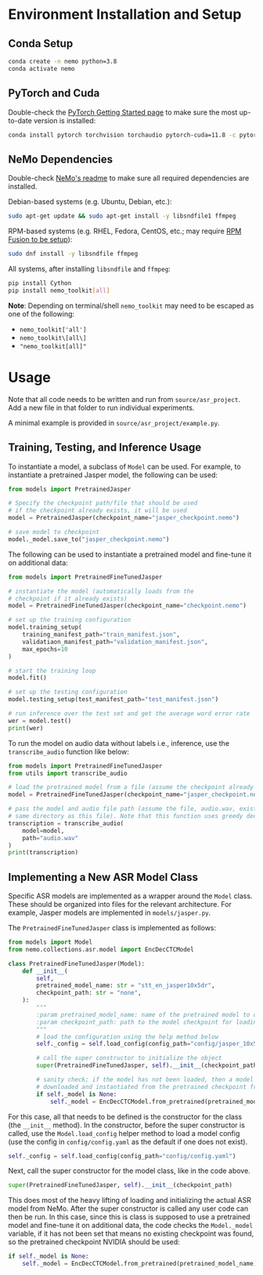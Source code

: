 # Environment Installation and Setup

## Conda Setup
```bash
conda create -n nemo python=3.8
conda activate nemo
```

## PyTorch and Cuda
Double-check the [PyTorch Getting Started page](https://pytorch.org/get-started/locally/) to make sure the most up-to-date version is installed:
```bash
conda install pytorch torchvision torchaudio pytorch-cuda=11.8 -c pytorch -c nvidia
```

## NeMo Dependencies
Double-check [NeMo's readme](https://github.com/NVIDIA/NeMo) to make sure all required dependencies are installed.

Debian-based systems (e.g. Ubuntu, Debian, etc.):
```bash
sudo apt-get update && sudo apt-get install -y libsndfile1 ffmpeg
```

RPM-based systems (e.g. RHEL, Fedora, CentOS, etc.; may require [RPM Fusion to be setup](https://rpmfusion.org/Configuration#Command_Line_Setup_using_rpm)):
```bash
sudo dnf install -y libsndfile ffmpeg
```

All systems, after installing `libsndfile` and `ffmpeg`:
```bash
pip install Cython
pip install nemo_toolkit[all]
```
**Note**: Depending on terminal/shell `nemo_toolkit` may need to be escaped as one of the following:
* `nemo_toolkit['all']`
* `nemo_toolkit\[all\]`
* `"nemo_toolkit[all]"`

# Usage

Note that all code needs to be written and run from `source/asr_project`. Add a new file in that folder to run individual experiments.

A minimal example is provided in `source/asr_project/example.py`.

## Training, Testing, and Inference Usage

To instantiate a model, a subclass of `Model` can be used. For example, to instantiate a pretrained Jasper model, the following can be used:

```python
from models import PretrainedJasper

# Specify the checkpoint path/file that should be used
# if the checkpoint already exists, it will be used
model = PretrainedJasper(checkpoint_name="jasper_checkpoint.nemo")

# save model to checkpoint
model._model.save_to("jasper_checkpoint.nemo")
```
The following can be used to instantiate a pretrained model and fine-tune it on additional data:

```python
from models import PretrainedFineTunedJasper

# instantiate the model (automatically loads from the
# checkpoint if it already exists)
model = PretrainedFineTunedJasper(checkpoint_name="checkpoint.nemo")

# set up the training configuration
model.training_setup(
    training_manifest_path="train_manifest.json",
    validatiaon_manifest_path="validation_manifest.json",
    max_epochs=10
)

# start the training loop
model.fit()

# set up the testing configuration
model.testing_setup(test_manifest_path="test_manifest.json")

# run inference over the test set and get the average word error rate
wer = model.test()
print(wer)
```

To run the model on audio data without labels i.e., inference, use the `transcribe_audio` function like below:

```python
from models import PretrainedFineTunedJasper
from utils import transcribe_audio

# load the pretrained model from a file (assume the checkpoint already exists)
model = PretrainedFineTunedJasper(checkpoint_name="jasper_checkpoint.nemo")

# pass the model and audio file path (assume the file, audio.wav, exists in the
# same directory as this file). Note that this function uses greedy decoding.
transcription = transcribe_audio(
    model=model,
    path="audio.wav"
)
print(transcription)
```

## Implementing a New ASR Model Class
Specific ASR models are implemented as a wrapper around the `Model` class. These should be organized into files for the relevant architecture. For example, Jasper models are implemented in `models/jasper.py`.

The `PretrainedFineTunedJasper` class is implemented as follows:
```python
from models import Model
from nemo.collections.asr.model import EncDecCTCModel

class PretrainedFineTunedJasper(Model):
    def __init__(
        self,
        pretrained_model_name: str = "stt_en_jasper10x5dr",
        checkpoint_path: str = "none",
    ):
        """
        :param pretrained_model_name: name of the pretrained model to download from NGC.
        :param checkpoint_path: path to the model checkpoint for loading/saving.
        """
        # load the configuration using the help method below
        self._config = self.load_config(config_path="config/jasper_10x5dr.yaml")

        # call the super constructor to initialize the object
        super(PretrainedFineTunedJasper, self).__init__(checkpoint_path)

        # sanity check; if the model has not been loaded, then a model is
        # downloaded and instantiated from the pretrained checkpoint from NVIDIA
        if self._model is None:
            self._model = EncDecCTCModel.from_pretrained(pretrained_model_name)
```

For this case, all that needs to be defined is the constructor for the class (the `__init__` method). In the constructor, before the super constructor is called, use the `Model.load_config` helper method to load a model config (use the config in `config/config.yaml` as the default if one does not exist).
```python
self._config = self.load_config(config_path="config/config.yaml")
```

Next, call the super constructor for the model class, like in the code above.
```python
super(PretrainedFineTunedJasper, self).__init__(checkpoint_path)
```

This does most of the heavy lifting of loading and initializing the actual ASR model from NeMo. After the super constructor is called any user code can then be run. In this case, since this is class is supposed to use a pretrained model and fine-tune it on additional data, the code checks the `Model._model` variable, if it has not been set that means no existing checkpoint was found, so the pretrained checkpoint NVIDIA should be used:
```python
if self._model is None:
    self._model = EncDecCTCModel.from_pretrained(pretrained_model_name)
```
